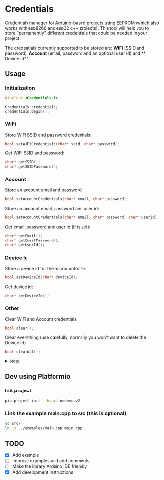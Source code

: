 # Credentials
Credentials manager for Arduino-based projects using EEPROM (which also works with esp8266 and esp32 c++ projects). This tool will help you to store "permanently" different credentials that could be needed in your project.

The credentials currently supported to be stored are: **WiFi** (SSID and password), **Account** (email, password and an optional user id) and ** Device Id**.

## Usage
### Initialization
```cpp
#include <Credentials.h>

Credentials credentials;
credentials.begin();
```

### WiFi
Store WiFi SSID and password credentials:
```cpp
bool setWiFiCredentials(char* ssid, char* password);
```
Get WiFi SSID and password:
```cpp
char* getSSID();
char* getSSIDPassword();
```
### Account
Store an account email and password:
```cpp
bool setAccountCredentials(char* email, char* password);
```
Store an account email, password and user id:
```cpp
bool setAccountCredentials(char* email, char* password, char* userId);
```
Get email, password and user id (if is set):
```cpp
char* getEmail();
char* getEmailPassword();
char* getUserId();
```
### Device Id
Store a device id for the microcontroller:
```cpp
bool setDeviceId(char* deviceId);
```
Get device id:
```cpp
char* getDeviceId();
```
### Other
Clear WiFi and Account credentials
```cpp
bool clear();
```
Clear everything (use carefully, normally you won't want to delete the Device Id)
```cpp
bool clearAll();
```
<details><summary>Note</summary> The first time this library is used, it is recommended to run `clearAll()` once the first time in order to avoid unexpected behaviour or delete previous information stored from previous programs or projects.
</details>

## Dev using Platformio

### Init project
```bash
pio project init --board nodemcuv2
```
### Link the example main.cpp to src (this is optional)
```bash
cd src/
ln -s ../examples/main.cpp main.cpp
```

## TODO
- [x] Add example
- [ ] Improve examples and add comments
- [ ] Make the library Arduino IDE friendly
- [x] Add development instructions
